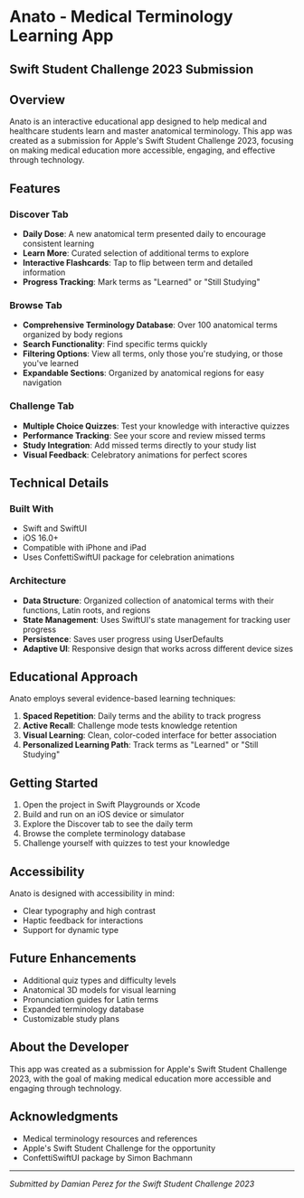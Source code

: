 # Anato - Medical Terminology Learning App

## Swift Student Challenge 2023 Submission

## Overview

Anato is an interactive educational app designed to help medical and healthcare students learn and master anatomical terminology. This app was created as a submission for Apple's Swift Student Challenge 2023, focusing on making medical education more accessible, engaging, and effective through technology.

## Features

### Discover Tab
- **Daily Dose**: A new anatomical term presented daily to encourage consistent learning
- **Learn More**: Curated selection of additional terms to explore
- **Interactive Flashcards**: Tap to flip between term and detailed information
- **Progress Tracking**: Mark terms as "Learned" or "Still Studying"

### Browse Tab
- **Comprehensive Terminology Database**: Over 100 anatomical terms organized by body regions
- **Search Functionality**: Find specific terms quickly
- **Filtering Options**: View all terms, only those you're studying, or those you've learned
- **Expandable Sections**: Organized by anatomical regions for easy navigation

### Challenge Tab
- **Multiple Choice Quizzes**: Test your knowledge with interactive quizzes
- **Performance Tracking**: See your score and review missed terms
- **Study Integration**: Add missed terms directly to your study list
- **Visual Feedback**: Celebratory animations for perfect scores

## Technical Details

### Built With
- Swift and SwiftUI
- iOS 16.0+
- Compatible with iPhone and iPad
- Uses ConfettiSwiftUI package for celebration animations

### Architecture
- **Data Structure**: Organized collection of anatomical terms with their functions, Latin roots, and regions
- **State Management**: Uses SwiftUI's state management for tracking user progress
- **Persistence**: Saves user progress using UserDefaults
- **Adaptive UI**: Responsive design that works across different device sizes

## Educational Approach

Anato employs several evidence-based learning techniques:

1. **Spaced Repetition**: Daily terms and the ability to track progress
2. **Active Recall**: Challenge mode tests knowledge retention
3. **Visual Learning**: Clean, color-coded interface for better association
4. **Personalized Learning Path**: Track terms as "Learned" or "Still Studying"

## Getting Started

1. Open the project in Swift Playgrounds or Xcode
2. Build and run on an iOS device or simulator
3. Explore the Discover tab to see the daily term
4. Browse the complete terminology database
5. Challenge yourself with quizzes to test your knowledge

## Accessibility

Anato is designed with accessibility in mind:
- Clear typography and high contrast
- Haptic feedback for interactions
- Support for dynamic type

## Future Enhancements

- Additional quiz types and difficulty levels
- Anatomical 3D models for visual learning
- Pronunciation guides for Latin terms
- Expanded terminology database
- Customizable study plans

## About the Developer

This app was created as a submission for Apple's Swift Student Challenge 2023, with the goal of making medical education more accessible and engaging through technology.

## Acknowledgments

- Medical terminology resources and references
- Apple's Swift Student Challenge for the opportunity
- ConfettiSwiftUI package by Simon Bachmann

---

*Submitted by Damian Perez for the Swift Student Challenge 2023*
